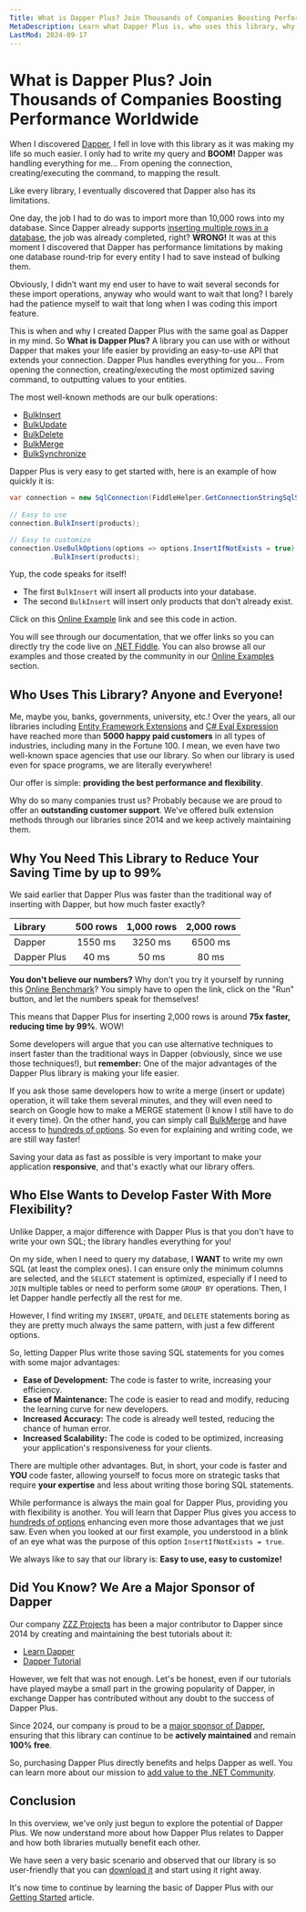 ```yaml
---
Title: What is Dapper Plus? Join Thousands of Companies Boosting Performance Worldwide
MetaDescription: Learn what Dapper Plus is, who uses this library, why you need this library, how it helps you to develop faster, and how Dapper Plus helps Dapper.
LastMod: 2024-09-17
---
```


# What is Dapper Plus? Join Thousands of Companies Boosting Performance Worldwide

When I discovered [Dapper](https://www.learndapper.com/), I fell in love with this library as it was making my life so much easier. I only had to write my query and **BOOM!** Dapper was handling everything for me... From opening the connection, creating/executing the command, to mapping the result.

Like every library, I eventually discovered that Dapper also has its limitations.

One day, the job I had to do was to import more than 10,000 rows into my database. Since Dapper already supports [inserting multiple rows in a database](https://www.learndapper.com/saving-data/insert#dapper-insert-multiple-rows), the job was already completed, right? **WRONG!** It was at this moment I discovered that Dapper has performance limitations by making one database round-trip for every entity I had to save instead of bulking them.

Obviously, I didn’t want my end user to have to wait several seconds for these import operations, anyway who would want to wait that long? I barely had the patience myself to wait that long when I was coding this import feature.

This is when and why I created Dapper Plus with the same goal as Dapper in my mind. So **What is Dapper Plus?** A library you can use with or without Dapper that makes your life easier by providing an easy-to-use API that extends your connection. Dapper Plus handles everything for you... From opening the connection, creating/executing the most optimized saving command, to outputting values to your entities.

The most well-known methods are our bulk operations:
- [BulkInsert](/bulk-insert)
- [BulkUpdate](/bulk-update)
- [BulkDelete](/bulk-delete)
- [BulkMerge](/bulk-merge)
- [BulkSynchronize](/bulk-synchronize)

Dapper Plus is very easy to get started with, here is an example of how quickly it is:

```csharp
var connection = new SqlConnection(FiddleHelper.GetConnectionStringSqlServer());
		
// Easy to use
connection.BulkInsert(products);

// Easy to customize
connection.UseBulkOptions(options => options.InsertIfNotExists = true)
		  .BulkInsert(products);
```

Yup, the code speaks for itself!

- The first `BulkInsert` will insert all products into your database.
- The second `BulkInsert` will insert only products that don't already exist.

Click on this [Online Example](https://dotnetfiddle.net/OxvKDQ) link and see this code in action.

You will see through our documentation, that we offer links so you can directly try the code live on [.NET Fiddle](https://dotnetfiddle.net/). You can also browse all our examples and those created by the community in our [Online Examples](/online-examples) section.

## Who Uses This Library? Anyone and Everyone!

Me, maybe you, banks, governments, university, etc.! Over the years, all our libraries including [Entity Framework Extensions](https://entityframework-extensions.net/) and [C# Eval Expression](https://eval-expression.net/) have reached more than **5000 happy paid customers** in all types of industries, including many in the Fortune 100. I mean, we even have two well-known space agencies that use our library. So when our library is used even for space programs, we are literally everywhere!

Our offer is simple: **providing the best performance and flexibility**.

Why do so many companies trust us? Probably because we are proud to offer an **outstanding customer support**. We've offered bulk extension methods through our libraries since 2014 and we keep actively maintaining them.

## Why You Need This Library to Reduce Your Saving Time by up to 99%

We said earlier that Dapper Plus was faster than the traditional way of inserting with Dapper, but how much faster exactly?

| Library      | 500 rows   | 1,000 rows | 2,000 rows  |
| :----------- | :--------: | :--------: | :---------: |
| Dapper       | 1550 ms    | 3250 ms    | 6500 ms     |
| Dapper Plus  | 40 ms      | 50 ms      | 80 ms       |

**You don't believe our numbers?** Why don't you try it yourself by running this [Online Benchmark](https://dotnetfiddle.net/kz4UpX)? You simply have to open the link, click on the "Run" button, and let the numbers speak for themselves!

This means that Dapper Plus for inserting 2,000 rows is around **75x faster, reducing time by 99%**. WOW!

Some developers will argue that you can use alternative techniques to insert faster than the traditional ways in Dapper (obviously, since we use those techniques!), but **remember:** One of the major advantages of the Dapper Plus library is making your life easier.

If you ask those same developers how to write a merge (insert or update) operation, it will take them several minutes, and they will even need to search on Google how to make a MERGE statement (I know I still have to do it every time). On the other hand, you can simply call [BulkMerge](/bulk-merge) and have access to [hundreds of options](#options). So even for explaining and writing code, we are still way faster!

Saving your data as fast as possible is very important to make your application **responsive**, and that's exactly what our library offers.

## Who Else Wants to Develop Faster With More Flexibility?

Unlike Dapper, a major difference with Dapper Plus is that you don't have to write your own SQL; the library handles everything for you!

On my side, when I need to query my database, I **WANT** to write my own SQL (at least the complex ones). I can ensure only the minimum columns are selected, and the `SELECT` statement is optimized, especially if I need to `JOIN` multiple tables or need to perform some `GROUP BY` operations. Then, I let Dapper handle perfectly all the rest for me.

However, I find writing my `INSERT`, `UPDATE`, and `DELETE` statements boring as they are pretty much always the same pattern, with just a few different options.

So, letting Dapper Plus write those saving SQL statements for you comes with some major advantages:

- **Ease of Development:** The code is faster to write, increasing your efficiency.
- **Ease of Maintenance:** The code is easier to read and modify, reducing the learning curve for new developers.
- **Increased Accuracy:** The code is already well tested, reducing the chance of human error.
- **Increased Scalability:** The code is coded to be optimized, increasing your application's responsiveness for your clients.

There are multiple other advantages. But, in short, your code is faster and **YOU** code faster, allowing yourself to focus more on strategic tasks that require **your expertise** and less about writing those boring SQL statements.

While performance is always the main goal for Dapper Plus, providing you with flexibility is another. You will learn that Dapper Plus gives you access to [hundreds of options](#options) enhancing even more those advantages that we just saw. Even when you looked at our first example, you understood in a blink of an eye what was the purpose of this option `InsertIfNotExists = true`.

We always like to say that our library is: **Easy to use, easy to customize!**

## Did You Know? We Are a Major Sponsor of Dapper

Our company [ZZZ Projects](https://zzzprojects.com/) has been a major contributor to Dapper since 2014 by creating and maintaining the best tutorials about it:

- [Learn Dapper](https://www.learndapper.com/)
- [Dapper Tutorial](https://dappertutorial.net/)

However, we felt that was not enough. Let's be honest, even if our tutorials have played maybe a small part in the growing popularity of Dapper, in exchange Dapper has contributed without any doubt to the success of Dapper Plus.

Since 2024, our company is proud to be a [major sponsor of Dapper](https://dapperlib.github.io/Dapper/dapperplus), ensuring that this library can continue to be **actively maintained** and remain **100% free**.

So, purchasing Dapper Plus directly benefits and helps Dapper as well. You can learn more about our mission to [add value to the .NET Community](https://zzzprojects.com/mission).

## Conclusion

In this overview, we've only just begun to explore the potential of Dapper Plus. We now understand more about how Dapper Plus relates to Dapper and how both libraries mutually benefit each other.

We have seen a very basic scenario and observed that our library is so user-friendly that you can [download it](/download) and start using it right away.

It's now time to continue by learning the basic of Dapper Plus with our [Getting Started](getting-started) article.